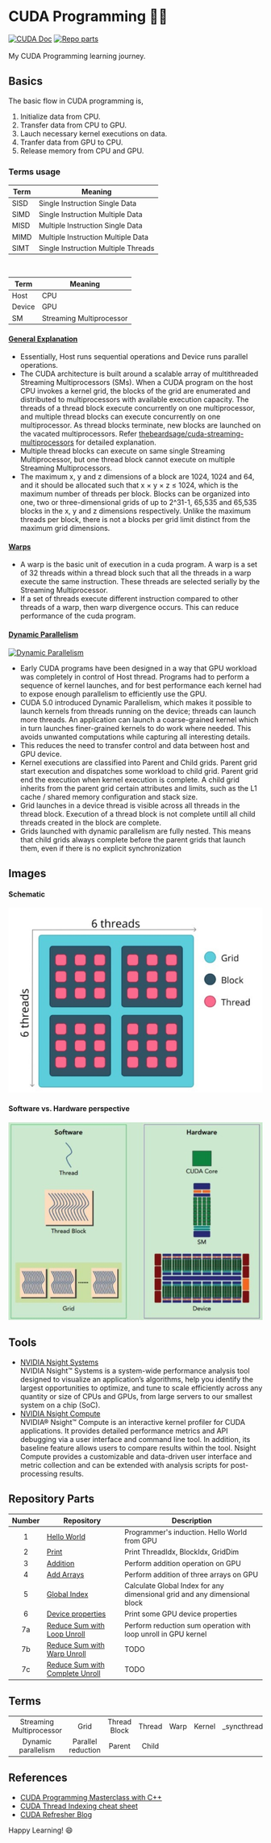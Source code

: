 # CUDA Programming 🦕🌊
[![CUDA Doc](https://img.shields.io/badge/Documentation-CUDA-green.svg)](https://docs.nvidia.com/cuda/) [![Repo parts](https://img.shields.io/badge/Repository%20Parts-Learnings-blue.svg)](https://github.com/Logeswaran123/CUDA-Programming#repository-parts)
<br /><br />
My CUDA Programming learning journey.


## Basics
The basic flow in CUDA programming is,
1. Initialize data from CPU.
2. Transfer data from CPU to GPU.
3. Lauch necessary kernel executions on data.
4. Tranfer data from GPU to CPU.
5. Release memory from CPU and GPU.

### Terms usage
|   Term   |  Meaning |
|----------|----------|
| SISD | Single Instruction Single Data |
| SIMD | Single Instruction Multiple Data |
| MISD | Multiple Instruction Single Data |
| MIMD | Multiple Instruction Multiple Data |
| SIMT | Single Instruction Multiple Threads |

<br />

|   Term   |  Meaning |
|----------|----------|
| Host | CPU |
| Device | GPU |
| SM | Streaming Multiprocessor |

#### <ins>General Explanation</ins>

* Essentially, Host runs sequential operations and Device runs parallel operations.
* The CUDA architecture is built around a scalable array of multithreaded Streaming Multiprocessors (SMs). When a CUDA program on the host CPU invokes a kernel grid, the blocks of the grid are enumerated and distributed to multiprocessors with available execution capacity. The threads of a thread block execute concurrently on one multiprocessor, and multiple thread blocks can execute concurrently on one multiprocessor. As thread blocks terminate, new blocks are launched on the vacated multiprocessors. Refer [thebeardsage/cuda-streaming-multiprocessors](http://thebeardsage.com/cuda-streaming-multiprocessors/) for detailed explanation.
* Multiple thread blocks can execute on same single Streaming Multiprocessor, but one thread block cannot execute on multiple Streaming Multiprocessors.
* The maximum x, y and z dimensions of a block are 1024, 1024 and 64, and it should be allocated such that x × y × z ≤ 1024, which is the maximum number of threads per block. Blocks can be organized into one, two or three-dimensional grids of up to 2^31-1, 65,535 and 65,535 blocks in the x, y and z dimensions respectively. Unlike the maximum threads per block, there is not a blocks per grid limit distinct from the maximum grid dimensions.

#### <ins>Warps</ins>

* A warp is the basic unit of execution in a cuda program. A warp is a set of 32 threads within a thread block such that all the threads in a warp execute the same instruction. These threads are selected serially by the Streaming Multiprocessor.
* If a set of threads execute different instruction compared to other threads of a warp, then warp divergence occurs. This can reduce performance of the cuda program.

#### <ins>Dynamic Parallelism</ins>
 [![Dynamic Parallelism](https://img.shields.io/badge/Dynamic%20Parallelism-Blog-green.svg)](https://developer.nvidia.com/blog/introduction-cuda-dynamic-parallelism/)
<br />

* Early CUDA programs have been designed in a way that GPU workload was completely in control of Host thread. Programs had to perform a sequence of kernel launches, and for best performance each kernel had to expose enough parallelism to efficiently use the GPU.
* CUDA 5.0 introduced Dynamic Parallelism, which makes it possible to launch kernels from threads running on the device; threads can launch more threads. An application can launch a coarse-grained kernel which in turn launches finer-grained kernels to do work where needed. This avoids unwanted computations while capturing all interesting details.
* This reduces the need to transfer control and data between host and GPU device.
* Kernel executions are classified into Parent and Child grids. Parent grid start execution and dispatches some workload to child grid. Parent grid end the execution when kernel execution is complete. A child grid inherits from the parent grid certain attributes and limits, such as the L1 cache / shared memory configuration and stack size.
* Grid launches in a device thread is visible across all threads in the thread block. Execution of a thread block is not complete untill all child threads created in the block are complete.
* Grids launched with dynamic parallelism are fully nested. This means that child grids always complete before the parent grids that launch them, even if there is no explicit synchronization

## Images
#### Schematic
![alt text](https://github.com/Logeswaran123/CUDA-Programming/blob/main/images/schematic.jpg "Schematic")

#### Software vs. Hardware perspective
![alt text](https://github.com/Logeswaran123/CUDA-Programming/blob/main/images/SoftwarevsHardware.jpg "Software vs. Hardware perspective")

## Tools
* [NVIDIA Nsight Systems](https://developer.nvidia.com/nsight-systems) <br />
NVIDIA Nsight™ Systems is a system-wide performance analysis tool designed to visualize an application’s algorithms, help you identify the largest opportunities to optimize, and tune to scale efficiently across any quantity or size of CPUs and GPUs, from large servers to our smallest system on a chip (SoC).
* [NVIDIA Nsight Compute](https://developer.nvidia.com/nsight-compute) <br />
NVIDIA® Nsight™ Compute is an interactive kernel profiler for CUDA applications. It provides detailed performance metrics and API debugging via a user interface and command line tool. In addition, its baseline feature allows users to compare results within the tool. Nsight Compute provides a customizable and data-driven user interface and metric collection and can be extended with analysis scripts for post-processing results.

## Repository Parts
| Number |   Repository   |  Description |
|:-----------------:|----------------|--------------|
| 1 | [Hello World](https://github.com/Logeswaran123/CUDA-Programming/tree/main/1_hello_world) | Programmer's induction. Hello World from GPU |
| 2 | [Print](https://github.com/Logeswaran123/CUDA-Programming/tree/main/2_print) | Print ThreadIdx, BlockIdx, GridDim |
| 3 | [Addition](https://github.com/Logeswaran123/CUDA-Programming/tree/main/3_add) | Perform addition operation on GPU |
| 4 | [Add Arrays](https://github.com/Logeswaran123/CUDA-Programming/tree/main/4_add_arrays) | Perform addition of three arrays on GPU |
| 5 | [Global Index](https://github.com/Logeswaran123/CUDA-Programming/tree/main/5_gid_calculation) | Calculate Global Index for any dimensional grid and any dimensional block |
| 6 | [Device properties](https://github.com/Logeswaran123/CUDA-Programming/tree/main/6_device_properties) | Print some GPU device properties |
| 7a | [Reduce Sum with Loop Unroll](https://github.com/Logeswaran123/CUDA-Programming/tree/main/7_reduction_loop_warp_complete/reduction_loop_unroll) | Perform reduction sum operation with loop unroll in GPU kernel |
| 7b | [Reduce Sum with Warp Unroll]() | TODO |
| 7c | [Reduce Sum with Complete Unroll]() | TODO |

## Terms
|  |  |  |  |  |  |  |  |  |  |
|:---:|:---:|:---:|:---:|:---:|:---:|:---:|:---:|:---:|:---:|
| Streaming Multiprocessor | Grid | Thread Block | Thread | Warp | Kernel | _syncthread | Occupancy | Shared memory | Registers |
| Dynamic parallelism | Parallel reduction | Parent | Child |  |  |  |  |  |  |

## References
* [CUDA Programming Masterclass with C++](https://www.udemy.com/course/cuda-programming-masterclass/)
* [CUDA Thread Indexing cheat sheet](https://cs.calvin.edu/courses/cs/374/CUDA/CUDA-Thread-Indexing-Cheatsheet.pdf)
* [CUDA Refresher Blog](https://developer.nvidia.com/blog/tag/cuda-refresher/)

Happy Learning! 😄
